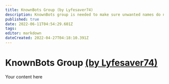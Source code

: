 ```yaml
---
title: KnownBots Group (by Lyfesaver74)
description: KnownBots group is needed to make sure unwanted names do not make it into Credits or %raiderNames% for raid alerts.
published: true
date: 2022-06-11T04:54:29.601Z
tags: 
editor: markdown
dateCreated: 2022-04-27T04:18:10.391Z
---
```


# KnownBots Group [(by Lyfesaver74)](https://www.twitch.tv/lyfesaver74)
Your content here